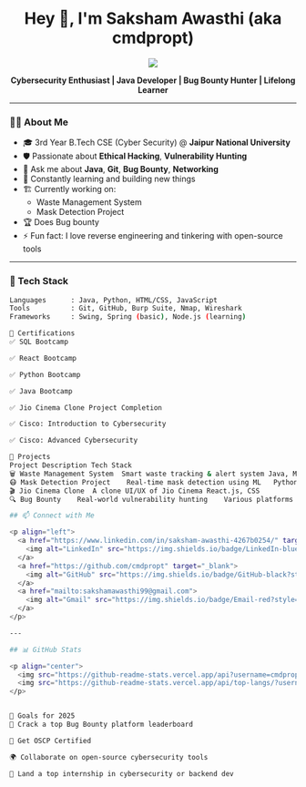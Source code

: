 <h1 align="center">Hey 👋, I'm Saksham Awasthi (aka cmdpropt)</h1>

<p align="center">
  <img src="https://readme-typing-svg.herokuapp.com/?lines=Cybersecurity+Enthusiast;Java+Developer;Git+Ninja;Bug+Bounty+Hunter&center=true&width=440&height=45">
</p>

<p align="center">
  <b>Cybersecurity Enthusiast | Java Developer | Bug Bounty Hunter | Lifelong Learner</b>
</p>

---

### 👨‍💻 About Me

- 🎓 3rd Year B.Tech CSE (Cyber Security) @ **Jaipur National University**
- 🛡️ Passionate about **Ethical Hacking**, **Vulnerability Hunting**
- 💬 Ask me about **Java**, **Git**, **Bug Bounty**, **Networking**
- 🧠 Constantly learning and building new things
- 🏗️ Currently working on:
  - Waste Management System
  - Mask Detection Project
- 🏆 Does Bug bounty
- ⚡ Fun fact: I love reverse engineering and tinkering with open-source tools

---

### 🧰 Tech Stack

```bash
Languages      : Java, Python, HTML/CSS, JavaScript
Tools          : Git, GitHub, Burp Suite, Nmap, Wireshark
Frameworks     : Swing, Spring (basic), Node.js (learning)

📜 Certifications
✅ SQL Bootcamp

✅ React Bootcamp

✅ Python Bootcamp

✅ Java Bootcamp

✅ Jio Cinema Clone Project Completion

✅ Cisco: Introduction to Cybersecurity

✅ Cisco: Advanced Cybersecurity

🧪 Projects
Project	Description	Tech Stack
🗑️ Waste Management System	Smart waste tracking & alert system	Java, MySQL, HTML/CSS
😷 Mask Detection Project	Real-time mask detection using ML	Python, OpenCV
🎬 Jio Cinema Clone	A clone UI/UX of Jio Cinema	React.js, CSS
🔍 Bug Bounty	Real-world vulnerability hunting	Various platforms

## 📫 Connect with Me

<p align="left">
  <a href="https://www.linkedin.com/in/saksham-awasthi-4267b0254/" target="_blank">
    <img alt="LinkedIn" src="https://img.shields.io/badge/LinkedIn-blue?style=for-the-badge&logo=linkedin" />
  </a>
  <a href="https://github.com/cmdpropt" target="_blank">
    <img alt="GitHub" src="https://img.shields.io/badge/GitHub-black?style=for-the-badge&logo=github" />
  </a>
  <a href="mailto:sakshamawasthi99@gmail.com">
    <img alt="Gmail" src="https://img.shields.io/badge/Email-red?style=for-the-badge&logo=gmail" />
  </a>
</p>

---

## 📊 GitHub Stats

<p align="center">
  <img src="https://github-readme-stats.vercel.app/api?username=cmdpropt&show_icons=true&theme=radical" height="160" />
  <img src="https://github-readme-stats.vercel.app/api/top-langs/?username=cmdpropt&layout=compact&theme=radical" height="160" />
</p>


🚀 Goals for 2025
🥇 Crack a top Bug Bounty platform leaderboard

📜 Get OSCP Certified

🌍 Collaborate on open-source cybersecurity tools

💼 Land a top internship in cybersecurity or backend dev
